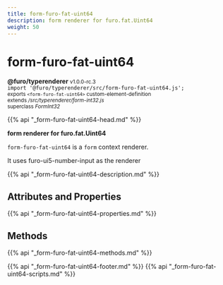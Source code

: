 ```yaml
---
title: form-furo-fat-uint64
description: form renderer for furo.fat.Uint64
weight: 50
---
```


# form-furo-fat-uint64
**@furo/typerenderer** <small>v1.0.0-rc.3</small>
<br>`import '@furo/typerenderer/src/form-furo-fat-uint64.js';`<small>
<br>exports `<form-furo-fat-uint64>` custom-element-definition
<br>extends */src/typerenderer/form-int32.js*
<br>superclass *FormInt32*</small>

{{% api "_form-furo-fat-uint64-head.md" %}}

**form renderer for furo.fat.Uint64**

`form-furo-fat-uint64` is a `form` context renderer.

It uses furo-ui5-number-input as the renderer

{{% api "_form-furo-fat-uint64-description.md" %}}


## Attributes and Properties
{{% api "_form-furo-fat-uint64-properties.md" %}}



## Methods
{{% api "_form-furo-fat-uint64-methods.md" %}}





{{% api "_form-furo-fat-uint64-footer.md" %}}
{{% api "_form-furo-fat-uint64-scripts.md" %}}
